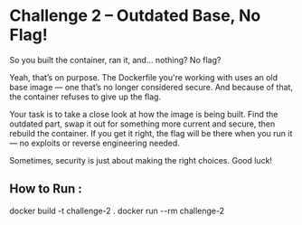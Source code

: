 # Challenge 2 – Outdated Base, No Flag!
So you built the container, ran it, and… nothing? No flag?

Yeah, that’s on purpose. The Dockerfile you're working with uses an old base image — one that’s no longer considered secure. And because of that, the container refuses to give up the flag.

Your task is to take a close look at how the image is being built. Find the outdated part, swap it out for something more current and secure, then rebuild the container. If you get it right, the flag will be there when you run it — no exploits or reverse engineering needed.

Sometimes, security is just about making the right choices. Good luck!

##  How to Run :
docker build -t challenge-2 .
docker run --rm challenge-2

